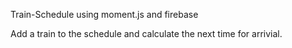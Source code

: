 Train-Schedule
using moment.js and firebase

Add a train to the schedule and calculate the next time for arrivial. 
